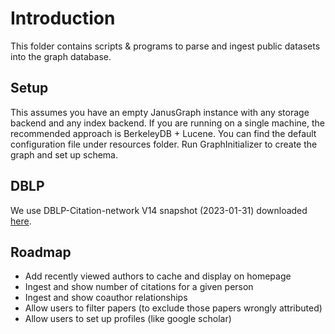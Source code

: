 # Introduction

This folder contains scripts & programs to parse and ingest
public datasets into the graph database.

## Setup

This assumes you have an empty JanusGraph instance with any storage backend and
any index backend. If you are running on a single machine, the recommended approach
is BerkeleyDB + Lucene. You can find the default configuration file under resources
folder. Run GraphInitializer to create the graph and set up schema.

## DBLP

We use DBLP-Citation-network V14 snapshot (2023-01-31) downloaded [here](https://www.aminer.org/citation).

## Roadmap

- Add recently viewed authors to cache and display on homepage
- Ingest and show number of citations for a given person
- Ingest and show coauthor relationships
- Allow users to filter papers (to exclude those papers wrongly attributed)
- Allow users to set up profiles (like google scholar)